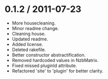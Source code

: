 
0.1.2 / 2011-07-23 
==================

  * More housecleaning.
  * Minor readme change.
  * Cleaning house.
  * Updated readme.
  * Added license.
  * Deleted rakefile.
  * Better constructor abstractification.
  * Removed hardcoded values in NzbMatrix.
  * Fixed missed pluginId attribute.
  * Refactored 'site' to 'plugin' for better clarity.
